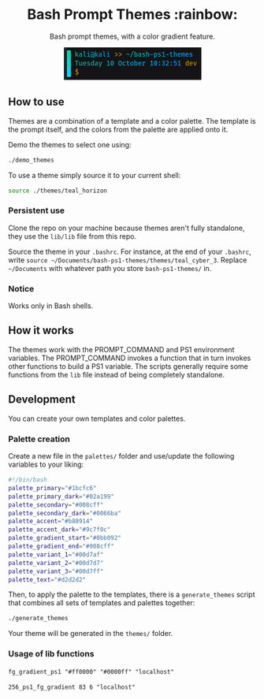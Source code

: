 <h1 align="center">
  Bash Prompt Themes :rainbow: 
</h1>

<p align="center">
Bash prompt themes, with a color gradient feature.
</p>
<p align="center">
    <img src="misc/photos/teal_horizon_demo.png"/>
</p>

## How to use

Themes are a combination of a template and a color palette. The template is the prompt itself, and the colors from the palette are applied onto it.

Demo the themes to select one using:

```bash
./demo_themes
```

To use a theme simply source it to your current shell:

```bash
source ./themes/teal_horizon
```

### Persistent use
Clone the repo on your machine because themes aren't fully standalone, they use the `lib/lib` file from this repo. 

Source the theme in your `.bashrc`. For instance, at the end of your `.bashrc`, write `source ~/Documents/bash-ps1-themes/themes/teal_cyber_3`. Replace `~/Documents` with whatever path you store `bash-ps1-themes/` in. 

### Notice
Works only in Bash shells.

## How it works

The themes work with the PROMPT_COMMAND and PS1 environment variables. The PROMPT_COMMAND invokes a function that in turn invokes other functions to build a PS1 variable. The scripts generally require some functions from the `lib` file instead of being completely standalone.

## Development

You can create your own templates and color palettes.

### Palette creation

Create a new file in the `palettes/` folder and use/update the following variables to your liking:

```bash
#!/bin/bash
palette_primary="#1bcfc6"
palette_primary_dark="#02a199"
palette_secondary="#008cff"
palette_secondary_dark="#0066ba"
palette_accent="#b88914"
palette_accent_dark="#9c7f0c"
palette_gradient_start="#0bb092"
palette_gradient_end="#008cff"
palette_variant_1="#00d7af"
palette_variant_2="#00d7d7"
palette_variant_3="#00d7ff"
palette_text="#d2d2d2"
```

Then, to apply the palette to the templates, there is a `generate_themes` script that combines all sets of templates and palettes together:
```bash
./generate_themes
```

Your theme will be generated in the `themes/` folder.

### Usage of lib functions 

`fg_gradient_ps1 "#ff0000" "#0000ff" "localhost"`

`256_ps1_fg_gradient 83 6 "localhost"` 

